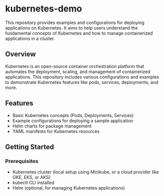 # kubernetes-demo
This repository provides examples and configurations for deploying applications on Kubernetes. It aims to help users understand the fundamental concepts of Kubernetes and how to manage containerized applications in a cluster.


## Overview

Kubernetes is an open-source container orchestration platform that automates the deployment, scaling, and management of containerized applications. This repository includes various configurations and examples to demonstrate Kubernetes features like pods, services, deployments, and more.

## Features

- Basic Kubernetes concepts (Pods, Deployments, Services)
- Example configurations for deploying a sample application
- Helm charts for package management
- YAML manifests for Kubernetes resources

## Getting Started

### Prerequisites

- Kubernetes cluster (local setup using Minikube, or a cloud provider like GKE, EKS, or AKS)
- kubectl CLI installed
- Helm (optional, for managing Kubernetes applications)
